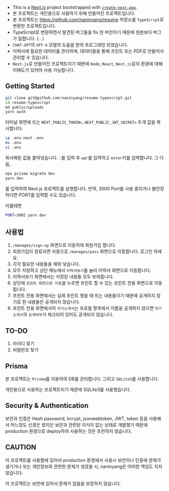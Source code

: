 - This is a [Next.js](https://nextjs.org/) project bootstrapped with [`create-next-app`](https://github.com/vercel/next.js/tree/canary/packages/create-next-app).
- 본 프로젝트는 개인용으로 사용하기 위해 만들어진 프로젝트입니다.
- 본 프로젝트는 https://github.com/naninyang/resume 저장소를 `TypeScript`로 변환한 프로젝트입니다.
- TypeScript로 변환하면서 발견된 버그들을 fix 한 버전이기 때문에 원본보다 버그가 덜합니다. (...)
- `CHAT-GPT`의 `GPT-4` 모델의 도움을 받아 프로그래밍 되었습니다.
- 이력서에 필요한 데이터를 관리하며, 데이터들을 통해 프린트 또는 PDF로 만들어서 관리할 수 있습니다.
- `Next.js`로 만들어진 프로젝트이기 때문에 `Node`, `React`, `Next.js`등의 환경에 대해 이해도가 있어야 사용 가능합니다.

## Getting Started

```bash
git clone git@github.com:naninyang/resume-typescript.git
cd resume-typescript
md public/uploads
yarn auth
```

터미널 화면에 뜨는 `NEXT_PUBLIC_TOKEN=`, `NEXT_PUBLIC_JWT_SECRET=` 두개 값을 복사합니다.

```bash
cp .env.next .env
mv .env
vi .env
```

복사해둔 값을 붙여넣습니다. `:`를 입력 후 `wq!`를 입력하고 `enter`키를 입력합니다. 그 다음,

```bash
npx prisma migrate dev
yarn dev
```

를 입력하여 Next.js 프로젝트를 실행합니다. 만약, 3000 Port를 사용 중이거나 불안정하다면 PORT를 입력할 수도 있습니다.

이를테면

```bash
PORT=3002 yarn dev
```

## 사용법

1. `/manages/sign-up` 화면으로 이동하여 회원가입 합니다.
1. 회원가입이 완료되면 자동으로 `/manages/pass` 화면으로 이동합니다. 로그인 하세요.
1. 각각 필요한 내용들을 채워 넣습니다.
1. 모두 저장하고 상단 메뉴에서 `이력서보기`를 눌러 이력서 화면으로 이동합니다.
1. 이력서보기 화면에서는 저장된 내용들 모두 보여줍니다.
1. 상단에 `프린트 화면으로 이동`을 누르면 프린트 할 수 있는 프린트 전용 화면으로 이동됩니다.
1. 프린트 전용 화면에서는 실제 프린트 했을 때 뜨는 내용들이기 때문에 공개하지 않기로 한 내용들은 공개되지 않습니다.
1. 프린트 전용 화면에서의 `자기소개서`는 프로필 항목에서 이름을 공개하지 않으면 `자기소개서`의 `공개여부`가 체크되어 있어도 공개되지 않습니다.

## TO-DO

1. 아이디 찾기
1. 비밀번호 찾기

## Prisma

본 프로젝트는 `Prisma`를 이용하여 DB를 관리합니다. 그리고 `SQLite3`를 사용합니다.

개인용으로 사용하는 프로젝트이기 때문에 SQLite3를 사용했습니다.

## Security & Authentication

보안과 인증은 Hash password, bcrypt, jsonwebtoken, JWT, token 등을 사용해서 어느정도 신경은 썼지만 보안과 관련된 지식이 없는 상태로 개발했기 때문에 production 환경으로 deploy하여 사용하는 것은 추천하지 않습니다.

## CAUTION

이 프로젝트를 사용함에 있어서 production 환경에서 사용시 보안이나 인증에 문제가 생기거나 또는 개인정보와 관련한 문제가 생겼을 시, naninyang은 어떠한 책임도 지지 않습니다.

이 프로젝트는 보안에 있어서 문제가 없음을 보장하지 않습니다.
